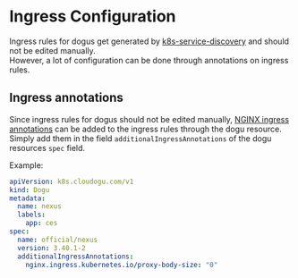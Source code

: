 # Ingress Configuration

Ingress rules for dogus get generated by [k8s-service-discovery](https://github.com/cloudogu/k8s-service-discovery) and should not be edited manually.  
However, a lot of configuration can be done through annotations on ingress rules.

## Ingress annotations
Since ingress rules for dogus should not be edited manually, [NGINX ingress annotations](https://kubernetes.github.io/ingress-nginx/user-guide/nginx-configuration/annotations/) can be added to the ingress rules through the dogu resource.  
Simply add them in the field `additionalIngressAnnotations` of the dogu resources `spec` field.

Example:
```yaml
apiVersion: k8s.cloudogu.com/v1
kind: Dogu
metadata:
  name: nexus
  labels:
    app: ces
spec:
  name: official/nexus
  version: 3.40.1-2
  additionalIngressAnnotations:
    nginx.ingress.kubernetes.io/proxy-body-size: "0"
```